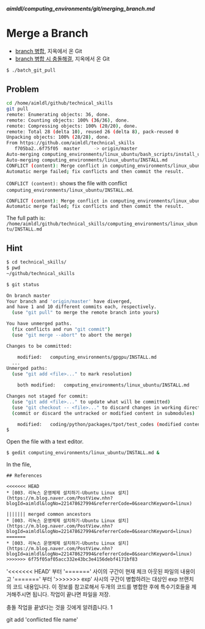 ##### aimldl/computing_environments/git/merging_branch.md

# Merge a Branch
* [branch 병합](https://opentutorials.org/module/2676/15262), 지옥에서 온 Git
* [branch 병합 시 충돌해결](https://opentutorials.org/module/2676/15275), 지옥에서 온 Git

```bash
$ ./batch_git_pull
```
## Problem
```bash
cd /home/aimldl/github/technical_skills
git pull
remote: Enumerating objects: 36, done.
remote: Counting objects: 100% (36/36), done.
remote: Compressing objects: 100% (20/20), done.
remote: Total 28 (delta 10), reused 26 (delta 8), pack-reused 0
Unpacking objects: 100% (28/28), done.
From https://github.com/aimldl/technical_skills
   f705ba2..6f75f05  master     -> origin/master
Auto-merging computing_environments/linux_ubuntu/bash_scripts/install_ubuntu_basic_packages
Auto-merging computing_environments/linux_ubuntu/INSTALL.md
CONFLICT (content): Merge conflict in computing_environments/linux_ubuntu/INSTALL.md
Automatic merge failed; fix conflicts and then commit the result.
```

`CONFLICT (content):` shows the file with conflict `computing_environments/linux_ubuntu/INSTALL.md`.
```bash
CONFLICT (content): Merge conflict in computing_environments/linux_ubuntu/INSTALL.md
Automatic merge failed; fix conflicts and then commit the result.
```
The full path is:
`/home/aimldl/github/technical_skills/computing_environments/linux_ubuntu/INSTALL.md`

## Hint
```bash
$ cd technical_skills/
$ pwd
~/github/technical_skills
```

```bash
$ git status
```

```bash
On branch master
Your branch and 'origin/master' have diverged,
and have 1 and 10 different commits each, respectively.
  (use "git pull" to merge the remote branch into yours)

You have unmerged paths.
  (fix conflicts and run "git commit")
  (use "git merge --abort" to abort the merge)

Changes to be committed:

	modified:   computing_environments/gpgpu/INSTALL.md
  ...
Unmerged paths:
  (use "git add <file>..." to mark resolution)

	both modified:   computing_environments/linux_ubuntu/INSTALL.md

Changes not staged for commit:
  (use "git add <file>..." to update what will be committed)
  (use "git checkout -- <file>..." to discard changes in working directory)
  (commit or discard the untracked or modified content in submodules)

	modified:   coding/python/packages/tpot/test_codes (modified content, untracked content)
$
```

Open the file with a text editor.
```bash
$ gedit computing_environments/linux_ubuntu/INSTALL.md &
```

In the file, 
```
## References

<<<<<<< HEAD
* [003. 리눅스 운영체제 설치하기-Ubuntu Linux 설치](https://m.blog.naver.com/PostView.nhn?blogId=aimldl&logNo=221478627994&referrerCode=0&searchKeyword=linux)

||||||| merged common ancestors
* [003. 리눅스 운영체제 설치하기-Ubuntu Linux 설치](https://m.blog.naver.com/PostView.nhn?blogId=aimldl&logNo=221478627994&referrerCode=0&searchKeyword=linux)
=======
* [003. 리눅스 운영체제 설치하기-Ubuntu Linux 설치](https://m.blog.naver.com/PostView.nhn?blogId=aimldl&logNo=221478627994&referrerCode=0&searchKeyword=linux)
>>>>>>> 6f75f05af05acc332e43bc3e4156debf4171bf83
```

'<<<<<<< HEAD' 부터 '=======' 사이의 구간이 현재 체크 아웃된 파일의 내용이고 '=======' 부터 '>>>>>>> exp' 사시의 구간이 병합하려는 대상인 exp 브랜치의 코드 내용입니다.  이 정보를 참고로해서 두개의 코드를 병합한 후에 특수기호들을 제거해주시면 됩니다. 작업이 끝나면 파일을 저장.

충돌 작업을 끝냈다는 것을 깃에게 알려줍니다. 
1
	
git add 'conflicted file name'
